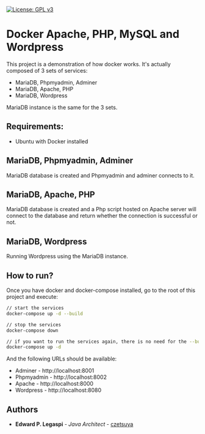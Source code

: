 [![License: GPL v3](https://img.shields.io/badge/License-GPLv3-blue.svg)](https://www.gnu.org/licenses/gpl-3.0)

# Docker Apache, PHP, MySQL and Wordpress

This project is a demonstration of how docker works. It's actually composed of 3 sets of services:

 - MariaDB, Phpmyadmin, Adminer
 - MariaDB, Apache, PHP
 - MariaDB, Wordpress

MariaDB instance is the same for the 3 sets.

## Requirements:

- Ubuntu with Docker installed

## MariaDB, Phpmyadmin, Adminer

MariaDB database is created and Phpmyadmin and adminer connects to it.

## MariaDB, Apache, PHP

MariaDB database is created and a Php script hosted on Apache server will connect to the database and return whether the connection is successful or not.

## MariaDB, Wordpress

Running Wordpress using the MariaDB instance.

## How to run?

Once you have docker and docker-compose installed, go to the root of this project and execute:

```sh
// start the services
docker-compose up -d --build

// stop the services
docker-compose down

// if you want to run the services again, there is no need for the --build parameter
docker-compose up -d
```

And the following URLs should be available:

 - Adminer - http://localhost:8001
 - Phpmyadmin - http://localhost:8002
 - Apache - http://localhost:8000
 - Wordpress - http://localhost:8080

## Authors

 * **Edward P. Legaspi** - *Java Architect* - [czetsuya](https://github.com/czetsuya)
